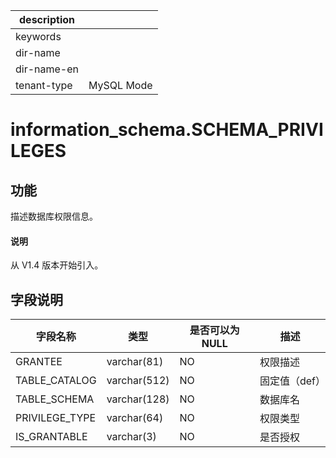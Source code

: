|description||
|---|---|
|keywords||
|dir-name||
|dir-name-en||
|tenant-type|MySQL Mode|

# information_schema.SCHEMA_PRIVILEGES

## 功能

描述数据库权限信息。

<main id="notice" type='explain'>
  <h4>说明</h4>
  <p>从 V1.4 版本开始引入。</p>
</main>

## 字段说明

|    **字段名称**    |    **类型**     | **是否可以为 NULL** |  **描述**  |
|----------------|---------------|----------------|----------|
| GRANTEE        | varchar(81)   | NO             | 权限描述     |
| TABLE_CATALOG  | varchar(512) | NO             | 固定值（def） |
| TABLE_SCHEMA   | varchar(128)  | NO             | 数据库名     |
| PRIVILEGE_TYPE | varchar(64)   | NO             | 权限类型     |
| IS_GRANTABLE   | varchar(3)    | NO             | 是否授权     |
